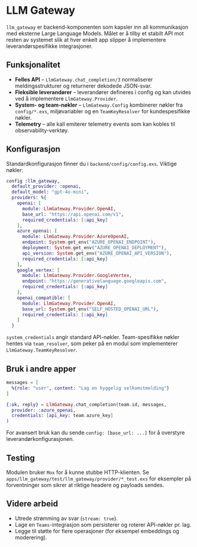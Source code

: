 # LLM Gateway

`llm_gateway` er backend-komponenten som kapsler inn all kommunikasjon med eksterne Large Language Models. Målet er å tilby et stabilt API mot resten av systemet slik at hver enkelt app slipper å implementere leverandørspesifikke integrasjoner.

## Funksjonalitet

- **Felles API** – `LlmGateway.chat_completion/3` normaliserer meldingsstrukturer og returnerer dekodede JSON-svar.
- **Fleksible leverandører** – leverandører defineres i config og kan utvides ved å implementere `LlmGateway.Provider`.
- **System- og team-nøkler** – `LlmGateway.Config` kombinerer nøkler fra `config/*.exs`, miljøvariabler og en `TeamKeyResolver` for kundespesifikke nøkler.
- **Telemetry** – alle kall emiterer telemetry events som kan kobles til observability-verktøy.

## Konfigurasjon

Standardkonfigurasjon finner du i `backend/config/config.exs`. Viktige nøkler:

```elixir
config :llm_gateway,
  default_provider: :openai,
  default_model: "gpt-4o-mini",
  providers: %{
    openai: [
      module: LlmGateway.Provider.OpenAI,
      base_url: "https://api.openai.com/v1",
      required_credentials: [:api_key]
    ],
    azure_openai: [
      module: LlmGateway.Provider.AzureOpenAI,
      endpoint: System.get_env("AZURE_OPENAI_ENDPOINT"),
      deployment: System.get_env("AZURE_OPENAI_DEPLOYMENT"),
      api_version: System.get_env("AZURE_OPENAI_API_VERSION"),
      required_credentials: [:api_key]
    ],
    google_vertex: [
      module: LlmGateway.Provider.GoogleVertex,
      endpoint: "https://generativelanguage.googleapis.com",
      required_credentials: [:api_key]
    ],
    openai_compatible: [
      module: LlmGateway.Provider.OpenAI,
      base_url: System.get_env("SELF_HOSTED_OPENAI_URL"),
      required_credentials: [:api_key]
    ]
  }
```

`system_credentials` angir standard API-nøkler. Team-spesifikke nøkler hentes via `team_resolver`, som peker på en modul som implementerer `LlmGateway.TeamKeyResolver`.

## Bruk i andre apper

```elixir
messages = [
  %{role: "user", content: "Lag en hyggelig velkomstmelding"}
]

{:ok, reply} = LlmGateway.chat_completion(team.id, messages,
  provider: :azure_openai,
  credentials: [api_key: team.azure_key]
)
```

For avansert bruk kan du sende `config: [base_url: ...]` for å overstyre leverandørkonfigurasjonen.

## Testing

Modulen bruker `Mox` for å kunne stubbe HTTP-klienten. Se `apps/llm_gateway/test/llm_gateway/provider/*_test.exs` for eksempler på forventninger som sikrer at riktige headere og payloads sendes.

## Videre arbeid

- Utrede strømming av svar (`stream: true`).
- Lage en `Teams`-integrasjon som persisterer og roterer API-nøkler pr. lag.
- Legge til støtte for flere operasjoner (for eksempel embeddings og moderering).
